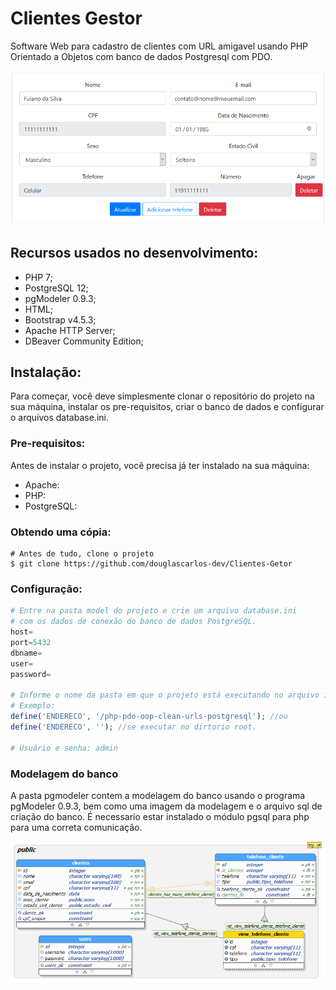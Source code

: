 # Clientes Gestor

Software Web para cadastro de clientes com URL amigavel usando PHP Orientado a Objetos com banco de dados Postgresql com PDO.

![Logo API](./img/tela_cliente.png)

## Recursos usados no desenvolvimento:

- PHP 7;
- PostgreSQL 12;
- pgModeler 0.9.3;
- HTML;
- Bootstrap v4.5.3;
- Apache HTTP Server;
- DBeaver Community Edition;


## Instalação:

Para começar, você deve simplesmente clonar o repositório do projeto na sua máquina, instalar os pre-requisitos, criar o banco de dados e configurar o arquivos database.ini.

### Pre-requisitos:

Antes de instalar o projeto, você precisa já ter instalado na sua máquina:

- Apache:
- PHP:
- PostgreSQL:

### Obtendo uma cópia:

```shell
# Antes de tudo, clone o projeto
$ git clone https://github.com/douglascarlos-dev/Clientes-Getor
```

### Configuração:

```php
# Entre na pasta model do projeto e crie um arquivo database.ini
# com os dados de conexão do banco de dados PostgreSQL.
host=
port=5432
dbname=
user=
password=

# Informe o nome da pasta em que o projeto está executando no arquivo index.php
# Exemplo:
define('ENDERECO', '/php-pdo-oop-clean-urls-postgresql'); //ou
define('ENDERECO', ''); //se executar no dirtorio root.

# Usuário e senha: admin
```

### Modelagem do banco

A pasta pgmodeler contem a modelagem do banco usando o programa pgModeler 0.9.3, bem como uma imagem da modelagem e o arquivo sql de criação do banco.
É necessario estar instalado o módulo pgsql para php para uma correta comunicação.

![Logo API](./pgmodeler/database_model.png)